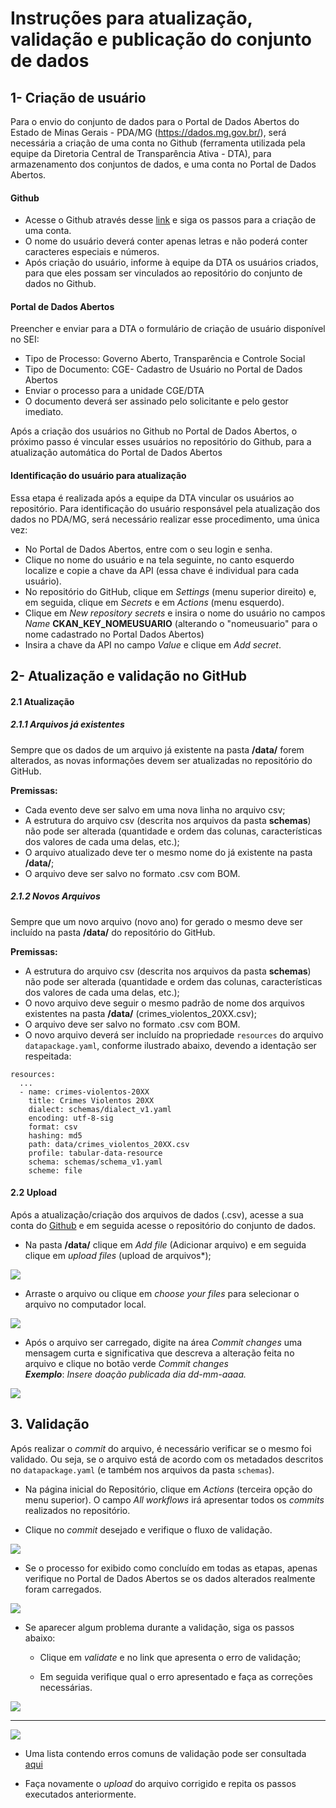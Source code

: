 # Instruções para atualização, validação e publicação do conjunto de dados

## 1- Criação de usuário

Para o envio do conjunto de dados para o Portal de Dados Abertos do Estado de Minas Gerais - PDA/MG (https://dados.mg.gov.br/), será necessária a criação de uma conta no Github (ferramenta utilizada pela equipe da Diretoria Central de Transparência Ativa - DTA), para armazenamento dos conjuntos de dados, e uma conta no Portal de Dados Abertos.

#### Github

  - Acesse o Github através desse [link](https://github.com/signup?source=login) e siga os passos para a criação de uma conta.
  - O nome do usuário deverá conter apenas letras e não poderá conter caracteres especiais e números.
  - Após criação do usuário, informe à equipe da DTA os usuários criados, para que eles possam ser vinculados ao repositório do  conjunto de dados no Github.

#### Portal de Dados Abertos

Preencher e enviar para a DTA o formulário de criação de usuário disponível no SEI:

- Tipo de Processo: Governo Aberto, Transparência e Controle Social
- Tipo de Documento: CGE- Cadastro de Usuário no Portal de Dados Abertos
- Enviar o processo para a unidade CGE/DTA
- O documento deverá ser assinado pelo solicitante e pelo gestor imediato.

Após a criação dos usuários no Github no Portal de Dados Abertos, o próximo passo é vincular esses usuários no repositório do Github, para a atualização automática do Portal de Dados Abertos

#### Identificação do usuário para atualização

Essa etapa é realizada após a equipe da DTA vincular os usuários ao repositório. Para identificação do usuário responsável pela atualização dos dados no PDA/MG, será necessário realizar esse procedimento, uma única vez:

- No Portal de Dados Abertos, entre com o seu login e senha.
- Clique no nome do usuário e na tela seguinte, no canto esquerdo localize e copie a chave da API (essa chave é individual para cada usuário).
- No repositório do GitHub, clique em *Settings* (menu superior direito) e, em seguida, clique em *Secrets* e em *Actions* (menu esquerdo).
- Clique em  *New repository secrets* e insira o nome do usuário no campos *Name* **CKAN_KEY_NOMEUSUARIO** (alterando o "nomeusuario" para o nome cadastrado no Portal Dados Abertos)
- Insira a chave da API no campo *Value* e clique em *Add secret*.

## 2- Atualização e validação no GitHub

#### 2.1 Atualização

##### 2.1.1 Arquivos já existentes

Sempre que os dados de um arquivo já existente na pasta **/data/** forem alterados, as novas informações devem ser atualizadas no repositório do GitHub.

**Premissas:**

- Cada evento deve ser salvo em uma nova linha no arquivo csv;
- A estrutura do arquivo csv (descrita nos arquivos da pasta **schemas**) não pode ser alterada (quantidade e ordem das colunas, características dos valores de cada uma delas, etc.);
- O arquivo atualizado deve ter o mesmo nome do já existente na pasta **/data/**; 
- O arquivo deve ser salvo no formato .csv com BOM.

##### 2.1.2 Novos Arquivos

Sempre que um novo arquivo (novo ano) for gerado o mesmo deve ser incluído na pasta **/data/** do repositório do GitHub.

**Premissas:**

- A estrutura do arquivo csv (descrita nos arquivos da pasta **schemas**) não pode ser alterada (quantidade e ordem das colunas, características dos valores de cada uma delas, etc.);
- O novo arquivo deve seguir o mesmo padrão de nome dos arquivos existentes na pasta **/data/** (crimes_violentos_20XX.csv); 
- O arquivo deve ser salvo no formato .csv com BOM.
- O novo arquivo deverá ser incluído na propriedade `resources` do arquivo `datapackage.yaml`, conforme ilustrado abaixo, devendo a identação ser respeitada:
  
```
resources:
  ...
  - name: crimes-violentos-20XX
    title: Crimes Violentos 20XX
    dialect: schemas/dialect_v1.yaml
    encoding: utf-8-sig
    format: csv
    hashing: md5
    path: data/crimes_violentos_20XX.csv
    profile: tabular-data-resource
    schema: schemas/schema_v1.yaml
    scheme: file
```

#### 2.2 Upload

Após a atualização/criação dos arquivos de dados (.csv), acesse a sua conta do [Github](https://github.com/login) e em seguida acesse o repositório do conjunto de dados.

- Na pasta **/data/** clique em *Add file* (Adicionar arquivo) e em seguida clique em *upload files* (upload de arquivos*);

![](static/upload.png)

- Arraste o arquivo ou clique em *choose your files* para selecionar o arquivo no computador local.

![](static/arrastar.png)

- Após o arquivo ser carregado, digite na área *Commit changes* uma mensagem curta e significativa que descreva a alteração feita no arquivo e clique no botão verde *Commit changes*                    
 ***Exemplo***: *Insere doação publicada dia dd-mm-aaaa.*

![](static/commit.png)

## 3. Validação

Após realizar o *commit* do arquivo, é necessário verificar se o mesmo foi validado. Ou seja, se o arquivo está de acordo com os metadados descritos no `datapackage.yaml` (e também nos arquivos da pasta `schemas`).

- Na página inicial do Repositório, clique em *Actions* (terceira opção do menu superior). O campo *All workflows* irá apresentar todos os *commits* realizados no repositório.

- Clique no *commit* desejado e verifique o fluxo de validação.

![](static/actions.png)

- Se o processo for exibido como concluído em todas as etapas, apenas verifique no Portal de Dados Abertos se os dados alterados realmente foram carregados.

![](static/fluxo-validacao.png)

- Se aparecer algum problema durante a validação, siga os passos abaixo:

  - Clique em *validate* e no link que apresenta o erro de validação;

  - Em seguida verifique qual o erro apresentado e faça as correções necessárias.

![](static/erro.png)

---

![](static/erro-link.png)

- Uma lista contendo erros comuns de validação pode ser consultada [aqui](https://github.com/dados-mg/dados-mg.github.io/blob/erros-valiacao/erros-validacao/erros-comuns-validacao.md)

* Faça novamente o *upload* do arquivo corrigido e repita os passos executados anteriormente.


